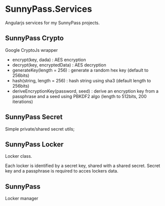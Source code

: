 SunnyPass.Services
==========
Angularjs services for my SunnyPass projects.

SunnyPass Crypto
-----------
Google CryptoJs wrapper

 * encrypt(key, dada) : AES encryption
 * decrypt(key, encryptedData) : AES decryption
 * generateKey(length = 256) : generate a random  hex key (default to 256bits)
 * hash(string, length = 256) : hash string using sha3 (default length to 256bits)
 * deriveEncryptionKey(password, seed) : derive an encryption key from a passphrase and a seed using PBKDF2 algo (length to 512bits, 200 iterations)

SunnyPass Secret
----------
Simple private/shared secret utils;

SunnyPass Locker
--------------
Locker class.

Each locker is identified by a secret key, shared with a shared secret.
Secret key and a passphrase is required to acces lockers data.


SunnyPass
--------
Locker manager


